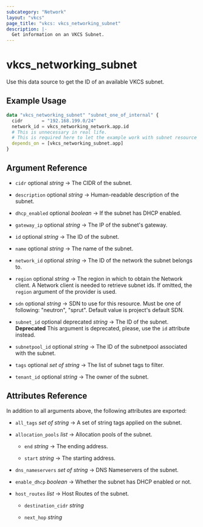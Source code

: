 ```yaml
---
subcategory: "Network"
layout: "vkcs"
page_title: "vkcs: vkcs_networking_subnet"
description: |-
  Get information on an VKCS Subnet.
---
```


# vkcs_networking_subnet

Use this data source to get the ID of an available VKCS subnet.

## Example Usage

```terraform
data "vkcs_networking_subnet" "subnet_one_of_internal" {
  cidr       = "192.168.199.0/24"
  network_id = vkcs_networking_network.app.id
  # This is unnecessary in real life.
  # This is required here to let the example work with subnet resource example. 
  depends_on = [vkcs_networking_subnet.app]
}
```

## Argument Reference
- `cidr` optional *string* &rarr;  The CIDR of the subnet.

- `description` optional *string* &rarr;  Human-readable description of the subnet.

- `dhcp_enabled` optional *boolean* &rarr;  If the subnet has DHCP enabled.

- `gateway_ip` optional *string* &rarr;  The IP of the subnet's gateway.

- `id` optional *string* &rarr;  The ID of the subnet.

- `name` optional *string* &rarr;  The name of the subnet.

- `network_id` optional *string* &rarr;  The ID of the network the subnet belongs to.

- `region` optional *string* &rarr;  The region in which to obtain the Network client. A Network client is needed to retrieve subnet ids. If omitted, the `region` argument of the provider is used.

- `sdn` optional *string* &rarr;  SDN to use for this resource. Must be one of following: "neutron", "sprut". Default value is project's default SDN.

- `subnet_id` optional deprecated *string* &rarr;  The ID of the subnet. **Deprecated** This argument is deprecated, please, use the `id` attribute instead.

- `subnetpool_id` optional *string* &rarr;  The ID of the subnetpool associated with the subnet.

- `tags` optional *set of* *string* &rarr;  The list of subnet tags to filter.

- `tenant_id` optional *string* &rarr;  The owner of the subnet.


## Attributes Reference
In addition to all arguments above, the following attributes are exported:
- `all_tags` *set of* *string* &rarr;  A set of string tags applied on the subnet.

- `allocation_pools`  *list* &rarr;  Allocation pools of the subnet.
    - `end` *string* &rarr;  The ending address.

    - `start` *string* &rarr;  The starting address.


- `dns_nameservers` *set of* *string* &rarr;  DNS Nameservers of the subnet.

- `enable_dhcp` *boolean* &rarr;  Whether the subnet has DHCP enabled or not.

- `host_routes`  *list* &rarr;  Host Routes of the subnet.
    - `destination_cidr` *string*

    - `next_hop` *string*



